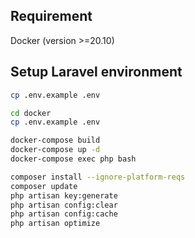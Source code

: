 ## Requirement
Docker (version >=20.10)

## Setup Laravel environment
```bash
cp .env.example .env

cd docker
cp .env.example .env

docker-compose build
docker-compose up -d
docker-compose exec php bash

composer install --ignore-platform-reqs
composer update
php artisan key:generate
php artisan config:clear
php artisan config:cache
php artisan optimize
```

